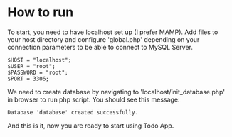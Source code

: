 # How to run
To start, you need to have localhost set up (I prefer MAMP). Add files to your host directory and configure 'global.php' depending on your connection parameters to be able to connect to MySQL Server.

```
$HOST = "localhost";
$USER = "root";
$PASSWORD = "root";
$PORT = 3306;
```

We need to create database by navigating to 'localhost/init_database.php' in browser to run php script. You should see this message: 

```
Database 'database' created successfully.
```

And this is it, now you are ready to start using Todo App.
